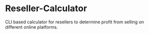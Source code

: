 # Reseller-Calculator
CLI based calculator for resellers to determine profit from selling on different online platforms.
